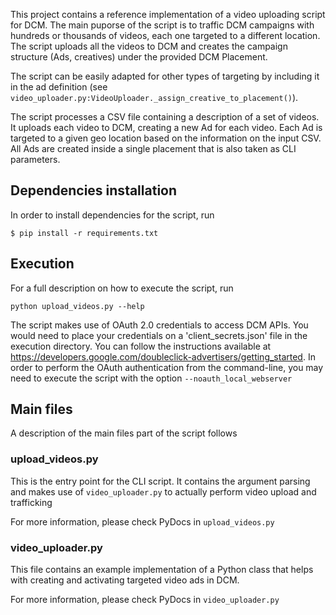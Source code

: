 This project contains a reference implementation of a video uploading script for DCM.
The main puporse of the script is to traffic DCM campaigns with hundreds or thousands of videos,
each one targeted to a different location. The script uploads all the videos to DCM and creates
the campaign structure (Ads, creatives) under the provided DCM Placement.

The script can be easily adapted for other types of targeting by including it in the ad definition
(see `video_uploader.py:VideoUploader._assign_creative_to_placement()`).

The script processes a CSV file containing a description of a set of videos.
It uploads each video to DCM, creating a new Ad for each video. Each Ad
is targeted to a given geo location based on the information on the input CSV.
All Ads are created inside a single placement that is also taken as CLI
parameters.

## Dependencies installation

In order to install dependencies for the script, run
```
$ pip install -r requirements.txt
```

## Execution

For a full description on how to execute the script, run
```
python upload_videos.py --help
```
The script makes use of OAuth 2.0 credentials to access DCM APIs. You
would need to place your credentials on a 'client_secrets.json' file in the
execution directory. You can follow the instructions available at
https://developers.google.com/doubleclick-advertisers/getting_started. In
order to perform the OAuth authentication from the command-line, you may need
to execute the script with the option `--noauth_local_webserver`

## Main files

A description of the main files part of the script follows


### upload_videos.py

This is the entry point for the CLI script. It contains the argument parsing and makes
use of `video_uploader.py` to actually perform video upload and trafficking

For more information, please check PyDocs in `upload_videos.py`

### video_uploader.py

This file contains an example implementation of a Python class
that helps with creating and activating targeted video ads in DCM.

For more information, please check PyDocs in `video_uploader.py`


